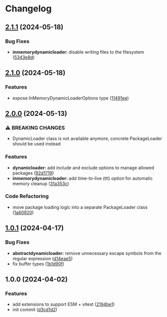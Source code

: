 # Changelog

## [2.1.1](https://github.com/npdmjs/core/compare/v2.1.0...v2.1.1) (2024-05-18)


### Bug Fixes

* **inmemorydynamicloader:** disable writing files to the filesystem ([5343e8d](https://github.com/npdmjs/core/commit/5343e8deabdc7f34390f3315de34e6c26c4b2702))

## [2.1.0](https://github.com/npdmjs/core/compare/v2.0.0...v2.1.0) (2024-05-18)


### Features

* expose InMemoryDynamicLoaderOptions type ([11491ee](https://github.com/npdmjs/core/commit/11491eefd8db0f5421f5ae2d35debdbaa2f4955b))

## [2.0.0](https://github.com/npdmjs/core/compare/v1.0.1...v2.0.0) (2024-05-13)


### ⚠ BREAKING CHANGES

* DynamicLoader class is not available anymore, concrete PackageLoader should be used instead

### Features

* **dynamicloader:** add include and exclude options to manage allowed packages ([92d1719](https://github.com/npdmjs/core/commit/92d17194b60865db74c4414ebdb3ecf3806d3057))
* **inmemorydynamicloader:** add time-to-live (ttl) option for automatic memory cleanup ([31a353c](https://github.com/npdmjs/core/commit/31a353c0ea639b7e9f0bfe742dcfe591f9782851))


### Code Refactoring

* move package loading logic into a separate PackageLoader class ([1a60920](https://github.com/npdmjs/core/commit/1a6092069b9cf5959973fa158e8d4120ae05b964))

## [1.0.1](https://github.com/npdmjs/core/compare/v1.0.0...v1.0.1) (2024-04-17)


### Bug Fixes

* **abstractdynamicloader:** remove unnecessary excape symbols from the regular expression ([d14eae5](https://github.com/npdmjs/core/commit/d14eae5b371d917bd0fdf6d7d023a1cc2e2ae9cd))
* fix buffer types ([1b1d90f](https://github.com/npdmjs/core/commit/1b1d90f436305e60eec9d8adaab6d4231600b535))

## 1.0.0 (2024-04-02)


### Features

* add extensions to support ESM + vitest ([2194be1](https://github.com/npdmjs/core/commit/2194be143e9ff2769cea6c991dca5ab528b4926b))
* init commit ([d3cd1d2](https://github.com/npdmjs/core/commit/d3cd1d21da2732811e67c0280895865e597120cf))
